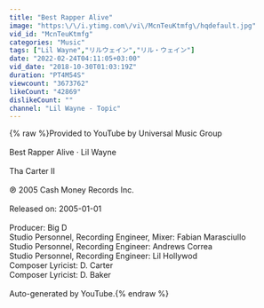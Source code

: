 ```yaml
---
title: "Best Rapper Alive"
image: "https:\/\/i.ytimg.com\/vi\/McnTeuKtmfg\/hqdefault.jpg"
vid_id: "McnTeuKtmfg"
categories: "Music"
tags: ["Lil Wayne","リルウェイン","リル・ウェイン"]
date: "2022-02-24T04:11:05+03:00"
vid_date: "2018-10-30T01:03:19Z"
duration: "PT4M54S"
viewcount: "3673762"
likeCount: "42869"
dislikeCount: ""
channel: "Lil Wayne - Topic"
---
```

{% raw %}Provided to YouTube by Universal Music Group<br /><br />Best Rapper Alive · Lil Wayne<br /><br />Tha Carter II<br /><br />℗ 2005 Cash Money Records Inc.<br /><br />Released on: 2005-01-01<br /><br />Producer: Big D<br />Studio  Personnel, Recording  Engineer, Mixer: Fabian Marasciullo<br />Studio  Personnel, Recording  Engineer: Andrews Correa<br />Studio  Personnel, Recording  Engineer: Lil Hollywod<br />Composer  Lyricist: D. Carter<br />Composer  Lyricist: D. Baker<br /><br />Auto-generated by YouTube.{% endraw %}
